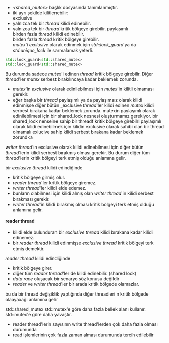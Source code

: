 - _<shared_mutex>_ başlık dosyasında tanımlanmıştır.
- iki ayrı şekilde kilitlenebilir: <br>
exclusive<br>
 - yalnızca tek bir _thread_ kilidi edinebilir.
 - yalnızca tek bir _thread_ kritik bölgeye girebilir.
paylaşımlı <br>
birden fazla _thread_ kilidi edinebilir. <br>
birden fazla _thread_ kritik bölgeye girebilir.  <br>
_mutex_'i _exclusive_ olarak edinmek için _std::lock_guard_ ya da _std:unique_lock_ ile sarmalamak yeterli.

```cpp
std::lock_guard<std::shared_mutex>
std::lock_guard<std::shared_mutex>
```
Bu durumda sadece _mutex_'i edinen _thread_ kritik bölgeye girebilir. Diğer _thread_'ler _mutex_ serbest bırakılıncaya kadar beklemek zorunda. <br>

- _mutex_'in _exclusive_ olarak edinilebilmesi için _mutex_'in kilitli olmaması gerekir.
- eğer başka bir _thread_ paylaşımlı ya da paylaşımsız olarak kilidi edinmişse diğer bütün _exclusive _thread_'ler kilidi edinen _mutex_ kilidi serbest bırakana kadar beklemek zorunda.
mutexin paylaşımlı olarak edinilebilmesi için bir shared_lock nesnesi oluşturmamız gerekiyor.
bir shared_lock nenseine sahip bir threadf kritik bölgeye girebilri
paylaşımlı olarak kilidi edinebilmek için kilidin exclusive olarak sahibi olan bir thread olmamalı
exlucive sahip kilidi serbest bırakana kadar beklemek zorund<a


_writer thread_'in exclusive olarak kilidi edinebilmesi için diğer bütün _thread_'lerin kilidi serbest bırakmış olması gerekir.
Bu durum diğer tüm _thread_'lerin kritik bölgeyi terk etmiş olduğu anlamına gelir.<br>

bir _exclusive thread_ kilidi edindiğinde
- kritik bölgeye girmiş olur.
- _reader thread_'ler kritik bölgeye giremez.
- _writer thread_'ler kilidi elde edemez.
- bunların olabilmesi için kilidi almış olan _writer thread_'in kilidi serbest bırakması gerekir.
- _writer thread_'in kilidi bırakmış olması kritik bölgeyi terk etmiş olduğu anlamına gelir.


#### reader thread

- kilidi elde bulunduran bir _exclusive thread_ kilidi bırakana kadar kilidi edinemez.
- bir _reader thread_ kilidi edinmişse _exclusive thread_ kritik bölgeyi terk etmiş demektir.

_reader thread_ kilidi edindiğinde 
- kritik bölgeye girer.
- diğer tüm _reader thread_'ler de kilidi edinebilir. (shared lock)
- _data race_ oluşacak bir senaryo söz konusu değildir
- _reader_ ve _writer_ _thread_'ler bir arada kritik bölgede olamazlar.

bu da bir thread değişiklik yaptığında diğer threadleri n kritik bölgede olaayaxağı anlamına gelir



std::shared_mutex std::mutex'e göre daha fazla bellek alanı kullanır.
std::mutex'e göre daha yavaştır.

- reader thread'lerin sayısının write thread'lerden çok daha fazla olması durumunda
- read işlemlerinin çok fazla zaman alması durumunda tercih edilebilir






